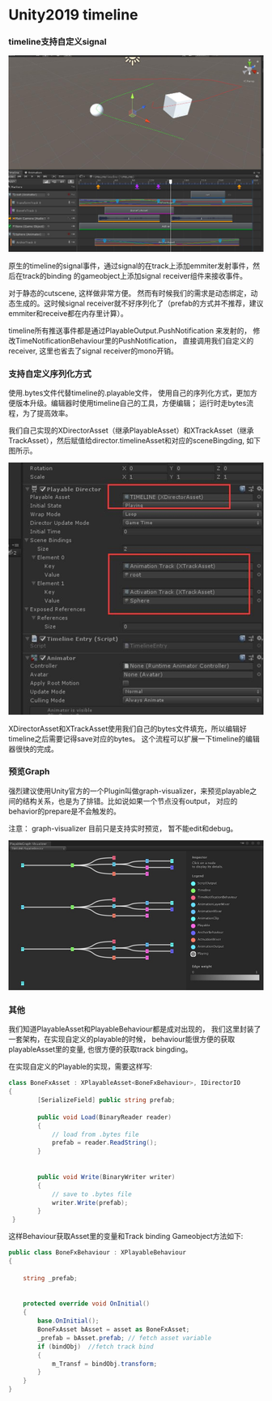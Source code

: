# Unity2019 timeline 




### timeline支持自定义signal

![](/img/t1.jpg)

原生的timeline的signal事件，通过signal的在track上添加emmiter发射事件，然后在track的binding 的gameobject上添加signal receiver组件来接收事件。

对于静态的cutscene, 这样做非常方便。 然而有时候我们的需求是动态绑定，动态生成的。这时候signal receiver就不好序列化了（prefab的方式并不推荐，建议emmiter和receive都在内存里计算）。

timeline所有推送事件都是通过PlayableOutput.PushNotification 来发射的， 修改TimeNotificationBehaviour里的PushNotification， 直接调用我们自定义的receiver, 这里也省去了signal receiver的mono开销。



### 支持自定义序列化方式

使用.bytes文件代替timeline的.playable文件， 使用自己的序列化方式，更加方便版本升级。编辑器时使用timeline自己的工具，方便编辑； 运行时走bytes流程，为了提高效率。

我们自己实现的XDirectorAsset（继承PlayableAsset）和XTrackAsset（继承TrackAsset），然后赋值给director.timelineAsset和对应的sceneBingding, 如下图所示。 


![](/img/t3.jpg)

XDirectorAsset和XTrackAsset使用我们自己的bytes文件填充，所以编辑好timeline之后需要记得save对应的bytes。 这个流程可以扩展一下timeline的编辑器很快的完成。


### 预览Graph

强烈建议使用Unity官方的一个Plugin叫做graph-visualizer，来预览playable之间的结构关系，也是为了排错。比如说如果一个节点没有output， 对应的behavior的prepare是不会触发的。

注意： graph-visualizer 目前只是支持实时预览， 暂不能edit和debug。

![](/img/t2.jpg)


### 其他

我们知道PlayableAsset和PlayableBehaviour都是成对出现的， 我们这里封装了一套架构，在实现自定义的playable的时候， behaviour能很方便的获取playableAsset里的变量, 也很方便的获取track bingding。

在实现自定义的Playable的实现，需要这样写:

```csharp
class BoneFxAsset : XPlayableAsset<BoneFxBehaviour>, IDirectorIO
{
		[SerializeField] public string prefab;

        public void Load(BinaryReader reader)
        {
        	// load from .bytes file
        	prefab = reader.ReadString();
        }


        public void Write(BinaryWriter writer)
        {
            // save to .bytes file
            writer.Write(prefab);
        }
 }
```

这样Behaviour获取Asset里的变量和Track binding Gameobject方法如下:

```csharp
public class BoneFxBehaviour : XPlayableBehaviour
{

    string _prefab;


    protected override void OnInitial()
    {
        base.OnInitial();
        BoneFxAsset bAsset = asset as BoneFxAsset;
        _prefab = bAsset.prefab; // fetch asset variable
        if (bindObj)  //fetch track bind
        {
            m_Transf = bindObj.transform;
        }
    }
}
```
